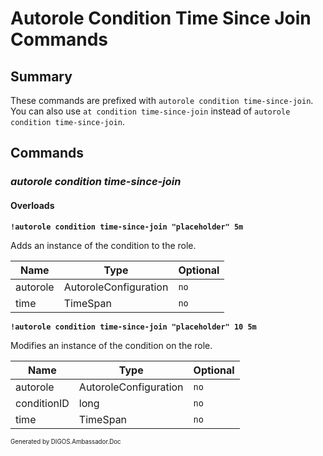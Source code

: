 ﻿Autorole Condition Time Since Join Commands
===========================================
## Summary
These commands are prefixed with `autorole condition time-since-join`. You can also use `at condition time-since-join` instead of `autorole condition time-since-join`.

## Commands
### *autorole condition time-since-join*
#### Overloads
**`!autorole condition time-since-join "placeholder" 5m`**

Adds an instance of the condition to the role.

| Name | Type | Optional |
| --- | --- | --- |
| autorole | AutoroleConfiguration | `no` |
| time | TimeSpan | `no` |

**`!autorole condition time-since-join "placeholder" 10 5m`**

Modifies an instance of the condition on the role.

| Name | Type | Optional |
| --- | --- | --- |
| autorole | AutoroleConfiguration | `no` |
| conditionID | long | `no` |
| time | TimeSpan | `no` |

<sub><sup>Generated by DIGOS.Ambassador.Doc</sup></sub>